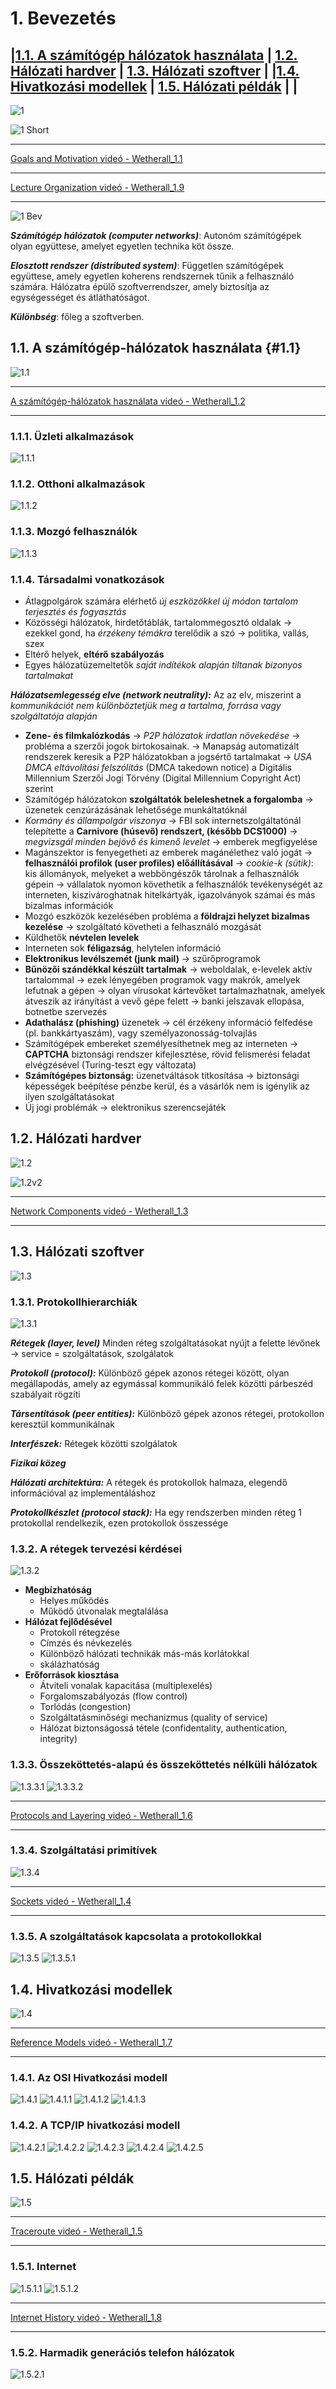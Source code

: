 # 1. Bevezetés

|[1.1. A számítógép hálózatok használata](#11-a-számítógép-hálózatok-használata-11) | [1.2. Hálózati hardver](#12-hálózati-hardver) | [1.3. Hálózati szoftver](#13-hálózati-szoftver) |
|[1.4. Hivatkozási modellek](#14-hivatkozási-modellek) | [1.5. Hálózati példák](#15-hálózati-példák) | |
---


![1](images/1.jpg)

![1 Short](images/1.png)

----

[Goals and Motivation videó - Wetherall_1.1](https://mediaplayer.pearsoncmg.com/_ph_cc_ecs_set.title.1-1_Goals_and_Motivation__/ph/streaming/esm/tanenbaum5e_videonotes/1_1_goals_motivation_cn5e.m4v)

----

[Lecture Organization videó - Wetherall_1.9](https://mediaplayer.pearsoncmg.com/_ph_cc_ecs_set.title.1-9_Lecture_Outline__/ph/streaming/esm/tanenbaum5e_videonotes/1_9_lecture_outline_cn5e.m4v)

----

![1 Bev](images/1.Bev.jpg)

***Számítógép hálózatok (computer networks)***:
Autonóm számítógépek olyan együttese, amelyet egyetlen technika köt össze.

***Elosztott rendszer (distributed system)***:
Független számítógépek együttese, amely egyetlen koherens rendszernek tűnik a felhasználó számára. Hálózatra épülő szoftverrendszer, amely biztosítja az egységességet és átláthatóságot.

***Különbség***:
főleg a szoftverben.

## 1.1. A számítógép-hálózatok használata {#1.1}

![1.1](images/1.1.png)

----

[A számítógép-hálózatok használata videó - Wetherall_1.2](https://mediaplayer.pearsoncmg.com/_ph_cc_ecs_set.title.1-2_Uses_of_Networks__/ph/streaming/esm/tanenbaum5e_videonotes/1_2_network_uses_cn5e.m4v)

----

### 1.1.1. Üzleti alkalmazások

![1.1.1](images/1.1.1.jpg)

### 1.1.2. Otthoni alkalmazások

![1.1.2](images/1.1.2.jpg)

### 1.1.3. Mozgó felhasználók

![1.1.3](images/1.1.3.jpg)

### 1.1.4. Társadalmi vonatkozások

* Átlagpolgárok számára elérhető *új eszközökkel új módon tartalom terjesztés és fogyasztás*
* Közösségi hálózatok, hirdetőtáblák, tartalommegosztó oldalak -> ezekkel gond, ha *érzékeny témákra* terelődik a szó -> politika, vallás, szex
* Eltérő helyek, **eltérő szabályozás**
* Egyes hálózatüzemeltetők *saját indítékok alapján tiltanak bizonyos tartalmakat*

***Hálózatsemlegesség elve (network neutrality):***
Az az elv, miszerint a *kommunikációt nem különböztetjük meg a tartalma, forrása vagy szolgáltatója alapján*

* **Zene- és filmkalózkodás** -> *P2P hálózatok irdatlan növekedése* -> probléma a szerzői jogok birtokosainak. -> Manapság automatizált rendszerek keresik a P2P hálózatokban a jogsértő tartalmakat -> *USA DMCA eltávolítási felszólítás* (DMCA takedown notice) a Digitális Millennium Szerzői Jogi Törvény (Digital Millennium Copyright Act) szerint
* Számítógép hálózatokon **szolgáltatók beleleshetnek a forgalomba** -> üzenetek cenzúrázásának lehetősége munkáltatóknál
* *Kormány és állampolgár viszonya* -> FBI sok internetszolgáltatónál telepítette a **Carnivore (húsevő) rendszert, (később DCS1000)** -> *megvizsgál minden bejövő és kimenő levelet* -> emberek megfigyelése
* Magánszektor is fenyegetheti az emberek magánélethez való jogát -> **felhasználói profilok (user profiles) előállításával** -> *cookie-k (sütik)*: kis állományok, melyeket a webböngészők tárolnak a felhasználók gépein -> vállalatok nyomon követhetik a felhasználók tevékenységét az interneten, kiszivároghatnak hitelkártyák, igazolványok számai és más bizalmas információk
* Mozgó eszközök kezelésében probléma a **földrajzi helyzet bizalmas kezelése** -> szolgáltató követheti a felhasználó mozgását
* Küldhetők **névtelen levelek**
* Interneten sok **féligazság**, helytelen információ
* **Elektronikus levélszemét (junk mail)** -> szűrőprogramok
* **Bűnözői szándékkal készült tartalmak** -> weboldalak, e-levelek aktív tartalommal -> ezek lényegében programok vagy makrók, amelyek lefutnak a gépen -> olyan vírusokat kártevőket tartalmazhatnak, amelyek átveszik az irányítást a vevő gépe felett -> banki jelszavak ellopása, botnetbe szervezés
* **Adathalász (phishing)** üzenetek -> cél érzékeny információ felfedése (pl. bankkártyaszám), vagy személyazonosság-tolvajlás
* Számítógépek embereket személyesíthetnek meg az interneten -> **CAPTCHA** biztonsági rendszer kifejlesztése, rövid felismerési feladat elvégzésével (Turing-teszt egy változata)
* **Számítógépes biztonság:** üzenetváltások titkosítása -> biztonsági képességek beépítése pénzbe kerül, és a vásárlók nem is igénylik az ilyen szolgáltatásokat
* Új jogi problémák -> elektronikus szerencsejáték

## 1.2. Hálózati hardver

![1.2](images/1.2.png)

![1.2v2](images/1.2.jpg)

----

[Network Components videó - Wetherall_1.3](https://mediaplayer.pearsoncmg.com/_ph_cc_ecs_set.title.1-3_Network_Components__/ph/streaming/esm/tanenbaum5e_videonotes/1_3_network_components_cn5e.m4v)

----

## 1.3. Hálózati szoftver

![1.3](images/1.3.png)

### 1.3.1. Protokollhierarchiák

![1.3.1](images/1.3.1.jpg)

***Rétegek (layer, level)***
Minden réteg szolgáltatásokat nyújt a felette lévőnek -> service = szolgáltatások, szolgálatok

***Protokoll (protocol):***
Különböző gépek azonos rétegei között, olyan megállapodás, amely az egymással kommunikáló felek közötti párbeszéd szabályait rögzíti

***Társentitások (peer entities):***
Különböző gépek azonos rétegei, protokollon keresztül kommunikálnak

***Interfészek:***
Rétegek közötti szolgálatok

***Fizikai közeg***

***Hálózati architektúra:***
A rétegek és protokollok halmaza, elegendő információval az implementáláshoz

***Protokollkészlet (protocol stack):***
Ha egy rendszerben minden réteg 1 protokollal rendelkezik, ezen protokollok összessége

### 1.3.2. A rétegek tervezési kérdései

![1.3.2](images/1.3.2.jpg)

* **Megbízhatóság**
  * Helyes működés
  * Működő útvonalak megtalálása
* **Hálózat fejlődésével**
  * Protokoll rétegzése
  * Címzés és névkezelés
  * Különböző hálózati technikák más-más korlátokkal
  * skálázhatóság
* **Erőforrások kiosztása**
  * Átviteli vonalak kapacitása (multiplexelés)
  * Forgalomszabályozás (flow control)
  * Torlódás (congestion)
  * Szolgáltatásminőségi mechanizmus (quality of service)
  * Hálózat biztonságossá tétele (confidentality, authentication, integrity)

### 1.3.3. Összeköttetés-alapú és összeköttetés nélküli hálózatok

![1.3.3.1](images/1.3.3.1.jpg)
![1.3.3.2](images/1.3.3.2.jpg)

----

[Protocols and Layering videó - Wetherall_1.6](https://mediaplayer.pearsoncmg.com/_ph_cc_ecs_set.title.1-6_Protocols_and_Layers__/ph/streaming/esm/tanenbaum5e_videonotes/1_6_protocol_layers_cn5e.m4v)

----

### 1.3.4. Szolgáltatási primitívek

![1.3.4](images/1.3.4.jpg)

----

[Sockets videó - Wetherall_1.4](https://mediaplayer.pearsoncmg.com/_ph_cc_ecs_set.title.1-4_Sockets__/ph/streaming/esm/tanenbaum5e_videonotes/1_4_sockets_cn5e.m4v)

----

### 1.3.5. A szolgáltatások kapcsolata a protokollokkal

![1.3.5](images/1.3.5.jpg)
![1.3.5.1](images/1.3.5.1.jpg)

## 1.4. Hivatkozási modellek

![1.4](images/1.4.jpg)

----

[Reference Models videó - Wetherall_1.7](https://mediaplayer.pearsoncmg.com/_ph_cc_ecs_set.title.1-7_Reference_Models__/ph/streaming/esm/tanenbaum5e_videonotes/1_7_reference_layers_cn5e.m4v)

----

### 1.4.1. Az OSI Hivatkozási modell

![1.4.1](images/1.4.1.jpg)
![1.4.1.1](images/1.4.1.1.jpg)
![1.4.1.2](images/1.4.1.2.jpg)
![1.4.1.3](images/1.4.1.3.jpg)

### 1.4.2. A TCP/IP hivatkozási modell

![1.4.2.1](images/1.4.2.1.jpg)
![1.4.2.2](images/1.4.2.2.jpg)
![1.4.2.3](images/1.4.2.3.jpg)
![1.4.2.4](images/1.4.2.4.jpg)
![1.4.2.5](images/1.4.2.5.png)

## 1.5. Hálózati példák

![1.5](images/1.5.png)

----

[Traceroute videó - Wetherall_1.5](https://mediaplayer.pearsoncmg.com/_ph_cc_ecs_set.title.1-5_Traceroute__/ph/streaming/esm/tanenbaum5e_videonotes/1_5_traceroute_cn5e.m4v)

----

### 1.5.1. Internet

![1.5.1.1](images/1.5.1.1.jpg)
![1.5.1.2](images/1.5.1.2.jpg)

----

[Internet History videó - Wetherall_1.8](https://mediaplayer.pearsoncmg.com/_ph_cc_ecs_set.title.1-8_History_of_the_Internet__/ph/streaming/esm/tanenbaum5e_videonotes/1_8_internet_history_cn5e.m4v)

----

### 1.5.2. Harmadik generációs telefon hálózatok

![1.5.2.1](images/1.5.2.1.jpg)
